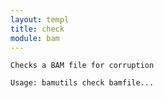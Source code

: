 ```yaml
---
layout: templ
title: check
module: bam
---
```

    
    Checks a BAM file for corruption
    
    Usage: bamutils check bamfile...
    
